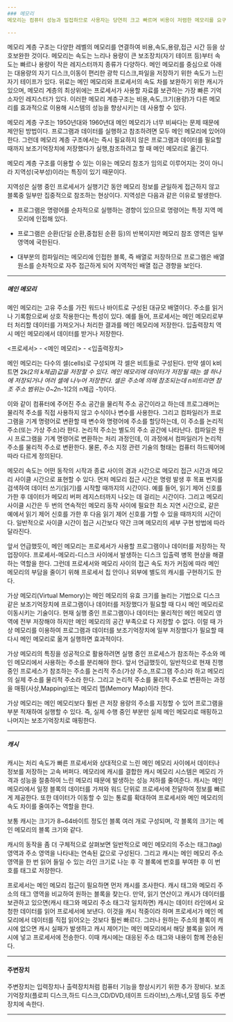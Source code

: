```yaml
---
### 메모리
메모리는 컴퓨터 성능과 밀접하므로 사용자는 당연히 크고 빠르며 비용이 저렴한 메모리를 요구한다. 하지만 속도가 빠른 메모리는 가격이 비싸다.

---
```

메모리 계층 구조는 다양한 레벨의 메모리를 연결하여 비용,속도,용량,접근 시간 등을 상호보완한 것이다. 메모리는 속도는 느리나 용량이 큰 보조장치(자기 테이프 등)부터 속도는 빠르나 용량이 작은 레지스터까지 종류가 다양하다. 메인 메모리를 중심으로 아래는 대용량의 자기 디스크,이동이 편리한 광학 디스크,파일을 저장하기 위한 속도가 느린 자기 테이프가 있다. 위로는 메인 메모리와 프로세서의 속도 차를 보완하기 위한 캐시가 있으며, 메모리 계층의 최상위에는 프로세서가 사용할 자료를 보관하는 가장 빠른 기억 소자인 레지스터가 있다. 이러한 메모리 계층구조는 비용,속도,크기(용량)가 다른 메모리를 효과적으로 이용해 시스템의 성능을 향상시키는 데 사용할 수 있다.

메모리 계층 구조는 1950년대와 1960년대 메인 메모리가 너무 비싸다는 문제 때문에 제안된 방법이다. 프로그램과 데이터를 실행하고 참조하려면 모두 메인 메모리에 있어야 한다. 그런데 메모리 계층 구조에서는 즉시 필요하지 않은 프로그램과 데이터를 필요할 때까지 보조기억장치에 저장했다가 실행,참조하려고 할 때 메인 메모리로 옮긴다.

메모리 계층 구조를 이용할 수 있는 이유는 메모리 참조가 임의로 이루어지는 것이 아니라 지역성(국부성)이라는 특징이 있기 때문이다.

지역성은 실행 중인 프로세서가 실행기간 동안 메모리 정보를 균일하게 접근하지 않고 블록중 일부만 집중적으로 참조하는 현상이다. 지역성은 다음과 같은 이유로 발생한다.

- 프로그램은 명령어를 순차적으로 실행하는 경향이 있으므로 명령어는 특정 지역 메모리에 인접해 있다.

- 프로그램은 순환(단일 순환,중첩된 순환 등)의 반복이지만 메모리 참조 영역은 일부 영역에 국한된다.

- 대부분의 컴파일러는 메모리에 인접한 블록, 즉 배열로 저장하므로 프로그램은 배열 원소를 순차적으로 자주 접근하게 되어 지역적인 배열 접근 경향을 보인다.

---
##### 메인 메모리
메인 메모리는 고유 주소를 가진 워드나 바이트로 구성된 대규모 배열이다. 주소를 읽거나 기록함으로써 상호 작용한다는 특성이 있다. 예를 들어, 프로세서는 메인 메모리로부터 처리할 데이터를 가져오거나 처리한 결과를 메인 메모리에 저장한다. 입출력장치 역시 메인 메모리에서 데이터를 받거나 저장한다.

<프로세서> - <메인 메모리> - <입출력장치>

메인 메모리는 다수의 셀(cells)로 구성되며 각 셀은 비트들로 구성된다. 만약 셀이 k비트면 2*k(2의 k제곱)값을 저장할 수 있다. 메인 메모리에 데이터가 저장될 때는 셀 하나에 저장되거나 여러 셀에 나누어 저장한다. 셀은 주소에 의해 참조되는데 n비트라면 참조 주소 범위는 0~2*n-1(2의 n제곱 -1)이다.

이와 같이 컴퓨터에 주어진 주소 공간을 물리적 주소 공간이라고 하는데 프로그래머는 물리적 주소를 직접 사용하지 않고 수식이나 변수를 사용한다. 그리고 컴파일러가 프로그램을 기계 명령어로 변환할 때 변수와 명령어에 주소를 할당하는데, 이 주소를 논리적 주소(또는 가상 주소)라 한다. 논리적 주소는 별도의 주소 공간에 나타난다. 컴파일은 원시 프로그램을 기계 명령어로 변환하는 처리 과정인데, 이 과정에서 컴파일러가 논리적 주소를 물리적 주소로 변환한다. 물론, 주소 지정 관련 기술의 형태는 컴퓨터 하드웨어에 따라 다르게 정의된다. 

메모리 속도는 어떤 동작의 시작과 종료 사이의 경과 시간으로 메모리 접근 시간과 메모리 사이클 시간으로 표현할 수 있다. 먼저 메모리 접근 시간은 명령 발생 후 목표 번지를 검색하여 데이터 쓰기(읽기)를 시작할 때까지의 시간이다. 예를 들어, 읽기 제어 신호를 가한 후 데이터가 메모리 버퍼 레지스터까지 나오는 데 걸리는 시간이다. 그리고 메모리 사이클 시간은 두 번의 연속적인 메모리 동작 사이에 필요한 최소 지연 시간으로, 같은 예에서 읽기 제어 신호를 가한 후 다음 읽기 제어 신호를 가할 수 있을 때까지의 시간이다. 일반적으로 사이클 시간이 접근 시간보다 약간 크며 메모리의 세부 구현 방법에 따라 달라진다.

앞서 언급했듯이, 메인 메모리는 프로세서가 사용할 프로그램이나 데이터를 저장하는 작업장이다. 프로세서-메모리-디스크 사이에서 발생하는 디스크 입출력 병목 현상을 해결하는 역할을 한다. 그런데 프로세서와 메모리 사이의 접근 속도 차가 커짐에 따라 메인 메모리의 부담을 줄이기 위해 프로세서 칩 안이나 외부에 별도의 캐시를 구현하기도 한다. 

가상 메모리(Virtual Memory)는 메인 메모리의 유효 크기를 늘리는 기법으로 디스크 같은 보조기억장치에 프로그램이나 데이터를 저장했다가 필요할 때 다시 메인 메모리로 이동시키는 기술이다. 현재 실행 중인 프로그램이나 데이터는 물리적인 메인 메모리 영역에 전부 저장해야 하지만 메인 메모리의 공간 부족으로 다 저장할 수 없다. 이럴 때 가상 메모리를 이용하여 프로그램과 데이터를 보조기억장치에 일부 저장했다가 필요할 때 다시 메인 메모리로 옮겨 실행하면 효과적이다.

가상 메모리의 특징을 성공적으로 활용하려면 실행 중인 프로세스가 참조하는 주소와 메인 메모리에서 사용하는 주소를 분리해야 한다. 앞서 언급했듯이, 일반적으로 현재 진행 중인 프로세스가 참조하는 주소를 논리적 주소(가상 주소,프로그램 주소)라 하고 메모리의 실제 주소를 물리적 주소라 한다. 그리고 논리적 주소를 물리적 주소로 변환하는 과정을 매핑(사상,Mapping)또는 메모리 맵(Memory Map)이라 한다.

가상 메모리는 메인 메모리보다 훨씬 큰 저장 용량의 주소를 지정할 수 있어 프로그램을 부분 적재하여 실행할 수 있다. 즉, 실제 수행 중인 부분만 실제 메인 메모리로 매핑하고 나머지는 보조기억장치로 매핑한다.

---
##### 캐시
캐시는 처리 속도가 빠른 프로세서와 상대적으로 느린 메인 메모리 사이에서 데이터나 정보를 저장하는 고속 버퍼다. 메모리에 캐시를 결합한 캐시 메모리 시스템은 메모리 가격과 성능을 절충하여 느린 메모리 때문에 발생하는 성능 저하를 줄여준다. 캐시는 메인 메모리에서 일정 블록의 데이터를 가져와 워드 단위로 프로세서에 전달하여 정보를 빠르게 제공한다. 또한 데이터가 이동할 수 있는 통로를 확대하여 프로세서와 메인 메모리의 속도 차이를 줄여주는 역할을 한다.

보통 캐시는 크기가 8~64바이트 정도인 블록 여러 개로 구성되며, 각 블록의 크기는 메인 메모리의 블록 크기와 같다. 

캐시의 동작을 좀 더 구체적으로 살펴보면 일반적으로 메인 메모리의 주소는 태그(tag)영역과 주소 영역을 나타내는 연속된 값으로 구성된다. 그리고 캐시는 메인 메모리 주소 영역을 한 번 읽어 들일 수 있는 라인 크기로 나눈 후 각 블록에 번호를 부여한 후 이 번호를 태그로 저장한다.

프로세서는 메인 메모리 접근이 필요하면 먼저 캐시를 조사한다. 캐시 태그와 메모리 주소의 태그 영역을 비교하여 원하는 블록을 찾는다. 만약, 읽기 연산이고 캐시가 데이터를 보관하고 있으면(캐시 태그와 메모리 주소 태그각 일치하면) 캐시는 데이터 라인에서 요청한 데이터를 읽어 프로세서에 보낸다. 이것을 캐시 적중이라 하며 프로세서가 메인 메모리에서 데이터를 직접 읽어오는 것보다 훨씬 빠르다. 그러나 원하는 주소의 블록이 캐시에 없으면 캐시 실패가 발생하고 캐시 제어기는 메인 메모리에서 해당 블록을 읽어 캐시에 넣고 프로세서에 전송한다. 이때 캐시에는 대응된 주소 태그와 내용이 함께 전송된다.

---
#### 주변장치
주변장치는 입력장치나 출력장치처럼 컴퓨터 기능을 향상시키기 위한 추가 장비다. 보조기억장치(플로피 디스크,하드 디스크,CD/DVD,테이프 드라이브),스캐너,모뎀 등도 주변 장치에 속한다.

---
 
























